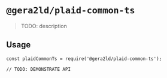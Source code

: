 # `@gera2ld/plaid-common-ts`

> TODO: description

## Usage

```
const plaidCommonTs = require('@gera2ld/plaid-common-ts');

// TODO: DEMONSTRATE API
```
